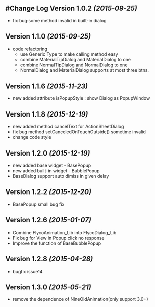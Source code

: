 #Change Log
Version 1.0.2 *(2015-09-25)*
----------------------------
* fix bug:some method invalid in built-in dialog

Version 1.1.0 *(2015-09-25)*
----------------------------
* code refactoring
    * use Generic Type to make calling method easy
    * combine MaterialTipDialog and MaterialDialog to one
    * combine NormalTipDialog and NormalDialog to one
    * NormalDialog and MaterialDialog supports at most three btns.

Version 1.1.6 *(2015-11-23)*
----------------------------
* new added attribute isPopupStyle : show Dialog as PopupWindow

Version 1.1.8 *(2015-12-19)*
----------------------------
* new added method cancelText for ActionSheetDialog
* fix bug method setCanceledOnTouchOutside() sometime invalid 
* change code style

Version 1.2.0 *(2015-12-19)*
----------------------------
* new added base widget - BasePopup
* new added built-in widget - BubblePopup
* BaseDialog support auto dimiss in given delay

Version 1.2.2 *(2015-12-20)*
----------------------------
* BasePopup small bug fix

Version 1.2.6 *(2015-01-07)*
----------------------------
* Combine FlycoAnimation_Lib into FlycoDialog_Lib
* Fix bug for View in Popup click no response
* Improve the function of BaseBubblePopup

Version 1.2.8 *(2015-04-28)*
----------------------------
* bugfix issue14

Version 1.3.0 *(2015-05-21)*
----------------------------
* remove the dependence of NineOldAnimation(only support 3.0+)




